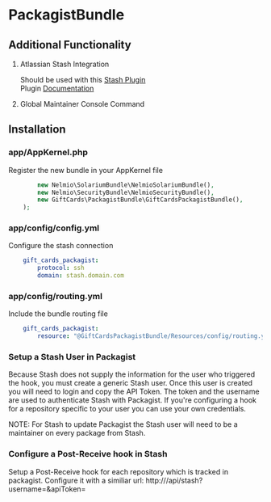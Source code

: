 PackagistBundle
===============

Additional Functionality
------------------------

1. Atlassian Stash Integration

    Should be used with this [Stash Plugin](https://marketplace.atlassian.com/plugins/com.atlassian.stash.plugin.stash-web-post-receive-hooks-plugin)    
    Plugin [Documentation](https://confluence.atlassian.com/display/STASH/POST+service+webhook+for+Stash)
2. Global Maintainer Console Command

Installation
------------

### app/AppKernel.php
Register the new bundle in your AppKernel file

```php
	    new Nelmio\SolariumBundle\NelmioSolariumBundle(),
        new Nelmio\SecurityBundle\NelmioSecurityBundle(),
	    new GiftCards\PackagistBundle\GiftCardsPackagistBundle(),
    );
```

### app/config/config.yml
Configure the stash connection

```YAML
    gift_cards_packagist:
        protocol: ssh
        domain: stash.domain.com
```
        
### app/config/routing.yml
Include the bundle routing file

```YAML
    gift_cards_packagist:
        resource: "@GiftCardsPackagistBundle/Resources/config/routing.yml"
```

### Setup a Stash User in Packagist
Because Stash does not supply the information for the user who triggered the hook, you must create a generic Stash user.
Once this user is created you will need to login and copy the API Token.
The token and the username are used to authenticate Stash with Packagist.
If you're configuring a hook for a repository specific to your user you can use your own credentials.

NOTE: For Stash to update Packagist the Stash user will need to be a maintainer on every package from Stash.


### Configure a Post-Receive hook in Stash
Setup a Post-Receive hook for each repository which is tracked in packagist.
Configure it with a similiar url: http://<packagist domain>/api/stash?username=<stash user>&apiToken=<stash user token>
